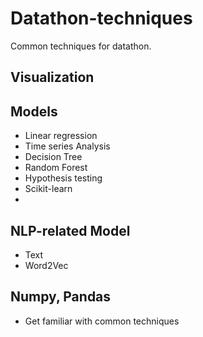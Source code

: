 # Datathon-techniques
Common techniques for datathon.


## Visualization


## Models

- Linear regression
- Time series Analysis
- Decision Tree
- Random Forest
- Hypothesis testing
- Scikit-learn
- 

## NLP-related Model

- Text
- Word2Vec

## Numpy, Pandas

- Get familiar with common techniques

